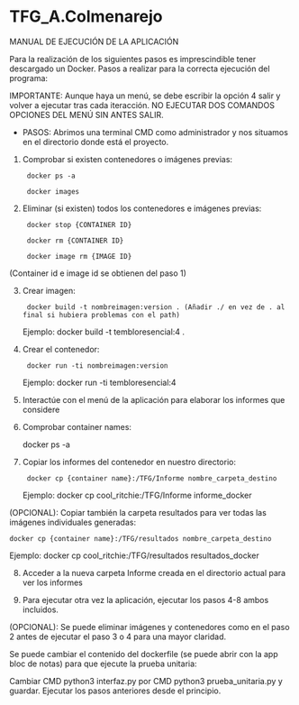 # TFG_A.Colmenarejo

MANUAL DE EJECUCIÓN DE LA APLICACIÓN

Para la realización de los siguientes pasos es imprescindible tener descargado un Docker.
Pasos a realizar para la correcta ejecución del programa:

IMPORTANTE: Aunque haya un menú, se debe escribir la opción 4 salir y volver a ejecutar tras cada iteracción. NO EJECUTAR DOS COMANDOS OPCIONES DEL MENÚ SIN ANTES SALIR.


- PASOS:
Abrimos una terminal CMD como administrador y nos situamos en el directorio donde está el proyecto.

1. Comprobar si existen contenedores o imágenes previas:

 		docker ps -a

  		docker images

2. Eliminar (si existen) todos los contenedores e imágenes previas:

  		docker stop {CONTAINER ID}

		docker rm {CONTAINER ID}

 		docker image rm {IMAGE ID}
  
  (Container id e image id se obtienen del paso 1)
  
3. Crear imagen:

  		docker build -t nombreimagen:version . (Añadir ./ en vez de . al final si hubiera problemas con el path)

 	Ejemplo: docker build -t tembloresencial:4 .
  
4. Crear el contenedor:

  		docker run -ti nombreimagen:version

  	Ejemplo: docker run -ti tembloresencial:4
  
5. Interactúe con el menú de la aplicación para elaborar los informes que considere

6. Comprobar container names:

 	docker ps -a
  
7. Copiar los informes del contenedor en nuestro directorio:

  		docker cp {container name}:/TFG/Informe nombre_carpeta_destino
  	Ejemplo: docker cp cool_ritchie:/TFG/Informe informe_docker
  
  (OPCIONAL): Copiar también la carpeta resultados para ver todas las imágenes individuales generadas:

	docker cp {container name}:/TFG/resultados nombre_carpeta_destino

   Ejemplo: docker cp cool_ritchie:/TFG/resultados resultados_docker
    
8. Acceder a la nueva carpeta Informe creada en el directorio actual para ver los informes
 
9. Para ejecutar otra vez la aplicación, ejecutar los pasos 4-8 ambos incluidos.

(OPCIONAL): Se puede eliminar imágenes y contenedores como en el paso 2 antes de ejecutar el paso 3 o 4 para una mayor claridad.

Se puede cambiar el contenido del dockerfile (se puede abrir con la app bloc de notas) para que ejecute la prueba unitaria:

   Cambiar CMD  python3 interfaz.py por CMD  python3 prueba_unitaria.py y guardar. Ejecutar los pasos anteriores desde el principio.
